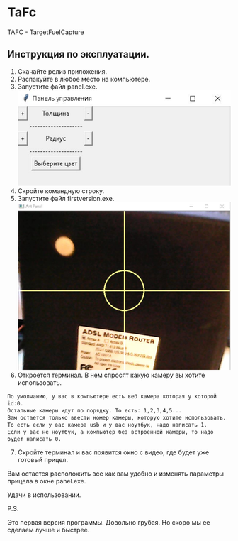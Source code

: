 # TaFc
TAFC - TargetFuelCapture

## Инструкция по эксплуатации.

1. Скачайте релиз приложения.
2. Распакуйте в любое место на компьютере.
3. Запустите файл panel.exe.
![Panel.exe](./second.jpg)
4. Скройте командную строку.
5. Запустите файл firstversion.exe.
![Firstversion.exe](./first.jpg)
6. Откроется терминал. В нем спросят какую камеру вы хотите использовать.
```language
По умолчанию, у вас в компьютере есть веб камера которая у которой id:0.
Остальные камеры идут по порядку. То есть: 1,2,3,4,5...
Вам остается только ввести номер камеры, которую хотите использовать.
То есть если у вас камера usb и у вас ноутбук, надо написать 1. 
Если у вас не ноутбук, а компьютер без встроенной камеры, то надо будет написать 0.
```
7. Скройте терминал и вас появится окно с видео, где будет уже готовый прицел. 

Вам остается расположить все как вам удобно и изменять параметры прицела в окне panel.exe.

Удачи в использовании.

P.S.

Это первая версия программы. Довольно грубая. Но скоро мы ее сделаем лучше и быстрее.
